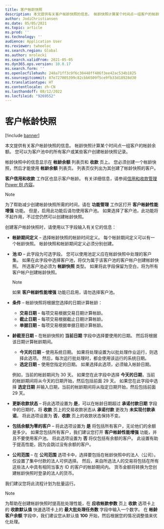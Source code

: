 ```yaml
---
title: 客户帐龄快照
description: 本文提供有关客户帐龄快照的信息。 帐龄快照计算某个时间点一组客户的帐龄余额。
author: JodiChristiansen
ms.date: 05/05/2021
ms.topic: article
ms.prod: ''
ms.technology: ''
audience: Application User
ms.reviewer: twheeloc
ms.search.region: Global
ms.author: mrolecki
ms.search.validFrom: 2021-05-05
ms.dyn365.ops.version: 10.0.17
ms.search.form: ''
ms.openlocfilehash: 248a71ff3c9f6c30448ff486f3ee42ac534b1825
ms.sourcegitcommit: 87e727005399c82cbb6509f5ce9fb33d18928d30
ms.translationtype: HT
ms.contentlocale: zh-CN
ms.lasthandoff: 08/12/2022
ms.locfileid: "9269552"
---
```

# <a name="customer-aging-snapshots"></a>客户帐龄快照

[!include [banner](../includes/banner.md)]

本文提供有关客户帐龄快照的信息。 帐龄快照计算某个时间点一组客户的帐龄余额。 您可以为客户池中的所有客户或某些客户创建帐龄快照记录。

帐龄快照中的信息显示在 **帐龄余额** 列表页和 **收款** 页上。 您必须创建一个帐龄快照，然后才能使用 **帐龄余额** 列表页。 列表页仅列出为其创建了帐龄快照的客户。

**客户信用和收款** 工作区也显示客户帐龄。 有关详细信息，请参阅[信用和收款管理 Power BI 内容](credit-collections-power-bi.md)。

> [!NOTE]
> 为了帮助减少创建帐龄快照所需的时间，请在 **功能管理** 工作区打开 **客户帐龄性能增强** 功能。 但是，启用此功能后请勿使用客户池。 如果选择了客户池，此功能将不起作用，不过您仍然可以创建帐龄快照。

创建客户帐龄快照时，请使用以下字段输入有关它的信息：

- **帐龄期间定义** – 选择帐龄快照的帐龄时间定义。 每个帐龄期间定义可以有一个帐龄快照。 帐龄快照和帐龄期间定义必须分别创建。
- **池 ID** – 此字段为可选字段。 您可以使用池定义应在帐龄快照中处理的客户集。 如果在此字段中选择客户池，将仅为属于该客户池的客户帐户创建帐龄快照。 所选客户池必须为 **帐龄快照** 类型。 如果将此字段保留为空白，将为所有客户帐户创建帐龄快照。

    > [!NOTE]
    > 如果 **客户帐龄性能增强** 功能已启用，请勿选择客户池。

- **条件** – 帐龄快照将根据您选择的日期计算帐龄：

    - **交易日期** – 每项交易根据交易日期计算帐龄。
    - **截止日期** – 每项交易根据截止日期计算帐龄。
    - **单据日期** – 每项交易根据单据日期计算帐龄。

- **龄截至日期** – 在帐龄快照的 **当前日期** 字段中选择要使用的日期。 然后将根据该日期计算帐龄期间。 

    - **今天的日期** – 使用系统日期。 如果将处理设置为以批处理作业运行，则选择此选项。 然后，每次运行批处理时，都会使用该运行的系统日期。
    - **选定日期** – 使用您指定的日期。 如果选择此选项，必须输入帐龄日期。

    例如，当前的帐龄期间为 30 天。 如果您在此字段中选择 **今天的日期**，当前的帐龄期间将从今天的日期开始，然后包括前面 29 天。 如果您在此字段中选择 **选定日期** 并输入日期，当前的帐龄期间将从指定日期开始，然后包括前面 29 天。

- **更新收款状态** – 将此选项设置为 **是**，可以在帐龄日期超过 **承诺付款日期** 字段中的日期时，将 **收款** 页上的交易收款状态从 **承诺付款** 更改为 **未实现付款承诺**。 将此选项设置为 **否**，**收款** 页上的收款状态保持不变。
- **包括余额为零的客户** – 将此选项设置为 **是** 将包括所有客户，无论他们的余额是多少。 如果您包括所有客户，我们建议您打开 **客户帐龄性能增强** 功能，并且不要使用客户池。 将此选项设置为 **否** 将仅包括有余额的客户。 此设置有助于提高性能，因为会跳过没有余额的客户。
- **公司范围** – 在 **公司范围** 选项卡中，选择要包括在帐龄快照中的法人（公司）。 仅设置了集中付款的法人可供选择。 然后，来自所选法人的交易将包括在所有这些法人中具有相同当事方 ID 的客户的帐龄期间内。 货币金额将转换为您创建帐龄快照时登录的法人的货币。

我们建议您将此流程计划为批量运行。

> [!NOTE]
> 为帮助在创建帐龄快照时提高批处理性能，在 **应收帐款参数** 页上 **收款** 选项卡上的 **收款默认值** 快速选项卡上的 **最大批处理任务数** 字段中输入一个数字。 在 **帐龄客户余额** 字段中，我们建议您从默认值 **100** 开始，然后根据您的情况调整值来优化处理。

